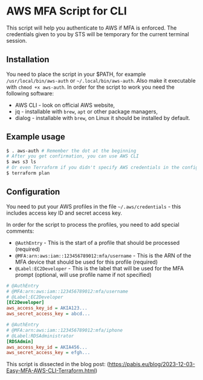 AWS MFA Script for CLI
======================
This script will help you authenticate to AWS if MFA is enforced. The
credentials given to you by STS will be temporary for the current terminal
session.

Installation
------------
You need to place the script in your $PATH, for example `/usr/local/bin/aws-auth`
or `~/.local/bin/aws-auth`. Also make it executable with `chmod +x aws-auth`. In
order for the script to work you need the following software:

- AWS CLI - look on official AWS website,
- jq - installable with `brew`, `apt` or other package managers,
- dialog - installable with `brew`, on Linux it should be installed by default.

Example usage
------------
```bash
$ . aws-auth # Remember the dot at the beginning
# After you get confirmation, you can use AWS CLI
$ aws s3 ls
# Or even Terraform if you didn't specify AWS credentials in the config
$ terraform plan
```

Configuration
-------------
You need to put your AWS profiles in the file `~/.aws/credentials` - this
includes access key ID and secret access key.

In order for the script to process the profiles, you need to add special
comments:

- `@AuthEntry` - This is the start of a profile that should be processed (required)
- `@MFA:arn:aws:iam::123456789012:mfa/username` - This is the ARN of the MFA
  device that should be used for this profile (required)
- `@Label:EC2Developer` - This is the label that will be used for the MFA
  prompt (optional, will use profile name if not specified)

```ini
# @AuthEntry
# @MFA:arn:aws:iam::123456789012:mfa/username
# @Label:EC2Developer
[EC2Developer]
aws_access_key_id = AKIA123...
aws_secret_access_key = abcd...

# @AuthEntry
# @MFA:arn:aws:iam::123456789012:mfa/iphone
# @Label:RDSAdministrator
[RDSAdmin]
aws_access_key_id = AKIA456...
aws_secret_access_key = efgh...
```

This script is dissected in the blog post:
(https://pabis.eu/blog/2023-12-03-Easy-MFA-AWS-CLI-Terraform.html)